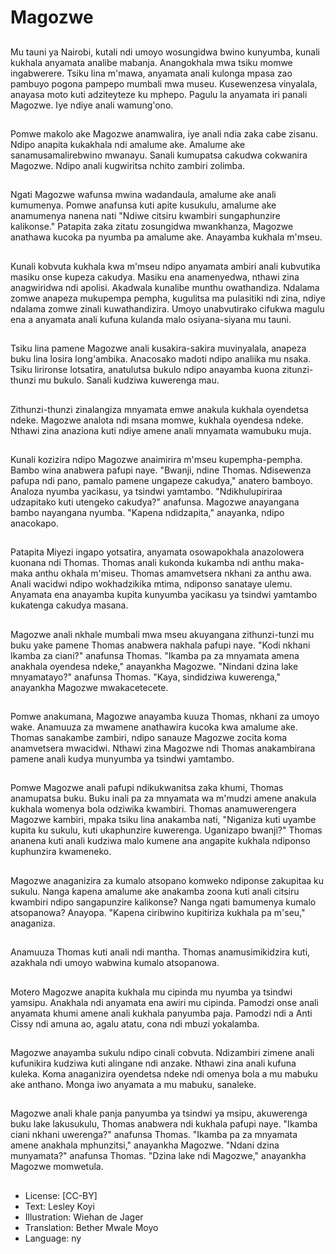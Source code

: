 # Magozwe

##
Mu tauni ya Nairobi, kutali ndi umoyo wosungidwa bwino kunyumba, kunali kukhala anyamata analibe mabanja. Anangokhala mwa tsiku momwe ingabwerere. Tsiku lina m'mawa, anyamata anali kulonga mpasa zao pambuyo pogona pampepo mumbali mwa museu. Kusewenzesa vinyalala, anayasa moto kuti adziteyteze ku mphepo. Pagulu la anyamata iri panali Magozwe. Iye ndiye anali wamung'ono.

##
Pomwe makolo ake Magozwe anamwalira, iye anali ndia zaka cabe zisanu. Ndipo anapita kukakhala ndi amalume ake. Amalume ake sanamusamalirebwino mwanayu. Sanali kumupatsa cakudwa cokwanira Magozwe. Ndipo anali kugwiritsa nchito zambiri zolimba.

##
Ngati Magozwe wafunsa mwina wadandaula, amalume ake anali kumumenya. Pomwe anafunsa kuti apite kusukulu, amalume ake anamumenya nanena nati "Ndiwe citsiru kwambiri sungaphunzire kalikonse." Patapita zaka zitatu zosungidwa mwankhanza, Magozwe anathawa kucoka pa nyumba pa amalume ake. Anayamba kukhala m'mseu.

##
Kunali kobvuta kukhala kwa m'mseu ndipo anyamata ambiri anali kubvutika masiku onse kupeza cakudya. Masiku ena anamenyedwa, nthawi zina anagwiridwa ndi apolisi. Akadwala kunalibe munthu owathandiza. Ndalama zomwe anapeza mukupempa pempha, kugulitsa ma pulasitiki ndi zina, ndiye ndalama zomwe zinali kuwathandizira. Umoyo unabvutirako cifukwa magulu ena a anyamata anali kufuna kulanda malo osiyana-siyana mu tauni.

##
Tsiku lina pamene Magozwe anali kusakira-sakira muvinyalala, anapeza buku lina losira long'ambika. Anacosako madoti ndipo analiika mu nsaka. Tsiku lirironse lotsatira, anatulutsa bukulo ndipo anayamba kuona zitunzi-thunzi mu bukulo. Sanali kudziwa kuwerenga mau.

##
Zithunzi-thunzi zinalangiza mnyamata emwe anakula kukhala oyendetsa ndeke. Magozwe analota ndi msana momwe, kukhala oyendesa ndeke. Nthawi zina anaziona kuti ndiye amene anali mnyamata wamubuku muja.

##
Kunali kozizira ndipo Magozwe anaimirira m'mseu kupempha-pempha. Bambo wina anabwera pafupi naye. "Bwanji, ndine Thomas. Ndisewenza pafupa ndi pano, pamalo pamene ungapeze cakudya," anatero bamboyo. Analoza nyumba yacikasu, ya tsindwi yamtambo. "Ndikhulupiriraa udzapitako kuti utengeko cakudya?" anafunsa. Magozwe anayangana bambo nayangana nyumba. "Kapena ndidzapita," anayanka, ndipo anacokapo.

##
Patapita Miyezi ingapo yotsatira, anyamata osowapokhala anazolowera kuonana ndi Thomas. Thomas anali kukonda kukamba ndi anthu maka-maka anthu okhala m'miseu. Thomas amamvetsera nkhani za anthu awa. Anali wacidwi ndipo wokhadzikika mtima, ndiponso sanataye ulemu. Anyamata ena anayamba kupita kunyumba yacikasu ya tsindwi yamtambo kukatenga cakudya masana.

##
Magozwe anali nkhale mumbali mwa mseu akuyangana zithunzi-tunzi mu buku yake pamene Thomas anabwera nakhala pafupi naye. "Kodi nkhani Ikamba za ciani?" anafunsa Thomas. "Ikamba pa za mnyamata amena anakhala oyendesa ndeke," anayankha Magozwe. "Nindani dzina lake mnyamatayo?" anafunsa Thomas. "Kaya, sindidziwa kuwerenga," anayankha Magozwe mwakacetecete.

##
Pomwe anakumana, Magozwe anayamba kuuza Thomas, nkhani za umoyo wake. Anamuuza za mwamene anathawira kucoka kwa amalume ake. Thomas sanakambe zambiri, ndipo sanauze Magozwe zocita koma anamvetsera mwacidwi. Nthawi zina Magozwe ndi Thomas anakambirana pamene anali kudya munyumba ya tsindwi yamtambo.

##
Pomwe Magozwe anali pafupi ndikukwanitsa zaka khumi, Thomas anamupatsa buku. Buku inali pa za mnyamata wa m'mudzi amene anakula kukhala womenya bola odziwika kwambiri. Thomas anamuwerengera Magozwe kambiri, mpaka tsiku lina anakamba nati, "Niganiza kuti uyambe kupita ku sukulu, kuti ukaphunzire kuwerenga. Uganizapo bwanji?" Thomas ananena kuti anali kudziwa malo kumene ana angapite kukhala ndiponso kuphunzira kwameneko.

##
Magozwe anaganizira za kumalo atsopano komweko ndiponse zakupitaa ku sukulu. Nanga kapena amalume ake anakamba zoona kuti anali citsiru kwambiri ndipo sangapunzire kalikonse? Nanga ngati bamumenya kumalo atsopanowa? Anayopa. "Kapena ciribwino kupitiriza kukhala pa m'seu," anaganiza.

##
Anamuuza Thomas kuti anali ndi mantha. Thomas anamusimikidzira kuti, azakhala ndi umoyo wabwina kumalo atsopanowa.

##
Motero Magozwe anapita kukhala mu cipinda mu nyumba ya tsindwi yamsipu. Anakhala ndi anyamata ena awiri mu cipinda. Pamodzi onse anali anyamata khumi amene anali kukhala panyumba paja. Pamodzi ndi a Anti Cissy ndi amuna ao, agalu atatu, cona ndi mbuzi yokalamba.

##
Magozwe anayamba sukulu ndipo cinali cobvuta. Ndizambiri zimene anali kufunikira kudziwa kuti alingane ndi anzake. Nthawi zina anali kufuna kuleka. Koma anaganizira oyendetsa ndeke ndi omenya bola a mu mabuku ake anthano. Monga iwo anyamata a mu mabuku, sanaleke.

##
Magozwe anali khale panja panyumba ya tsindwi ya msipu, akuwerenga buku lake lakusukulu, Thomas anabwera ndi kukhala pafupi naye. "Ikamba ciani nkhani uwerenga?" anafunsa Thomas. "Ikamba pa za mnyamata amene anakhala mphunzitsi," anayankha Magozwe. "Ndani dzina munyamata?" anafunsa Thomas. "Dzina lake ndi Magozwe," anayankha Magozwe momwetula.

##
* License: [CC-BY]
* Text: Lesley Koyi
* Illustration: Wiehan de Jager
* Translation: Bether Mwale Moyo
* Language: ny
